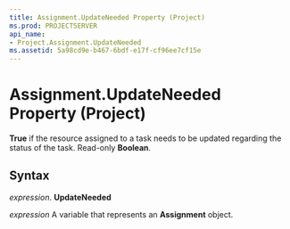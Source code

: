 ```yaml
---
title: Assignment.UpdateNeeded Property (Project)
ms.prod: PROJECTSERVER
api_name:
- Project.Assignment.UpdateNeeded
ms.assetid: 5a98cd9e-b467-6bdf-e17f-cf96ee7cf15e
---
```



# Assignment.UpdateNeeded Property (Project)

 **True** if the resource assigned to a task needs to be updated regarding the status of the task. Read-only **Boolean**.


## Syntax

 _expression_. **UpdateNeeded**

 _expression_ A variable that represents an **Assignment** object.


